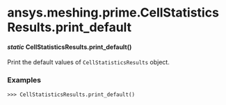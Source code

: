 <a id="ansys-meshing-prime-cellstatisticsresults-print-default"></a>

# ansys.meshing.prime.CellStatisticsResults.print_default

<a id="ansys.meshing.prime.CellStatisticsResults.print_default"></a>

#### *static* CellStatisticsResults.print_default()

Print the default values of `CellStatisticsResults` object.

### Examples

```pycon
>>> CellStatisticsResults.print_default()
```

<!-- !! processed by numpydoc !! -->
